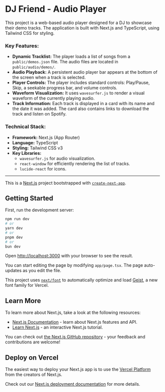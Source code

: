 # DJ Friend - Audio Player

This project is a web-based audio player designed for a DJ to showcase their demo tracks. The application is built with Next.js and TypeScript, using Tailwind CSS for styling.

### Key Features:
- **Dynamic Tracklist:** The player loads a list of songs from a `public/demos.json` file. The audio files are located in `public/audio/demos/`.
- **Audio Playback:** A persistent audio player bar appears at the bottom of the screen when a track is selected.
- **Player Controls:** The player includes standard controls: Play/Pause, Skip, a seekable progress bar, and volume controls.
- **Waveform Visualization:** It uses `wavesurfer.js` to render a visual waveform of the currently playing audio.
- **Track Information:** Each track is displayed in a card with its name and the date it was added. The card also contains links to download the track and listen on Spotify.

### Technical Stack:
- **Framework:** Next.js (App Router)
- **Language:** TypeScript
- **Styling:** Tailwind CSS v3
- **Key Libraries:**
    - `wavesurfer.js` for audio visualization.
    - `react-window` for efficiently rendering the list of tracks.
    - `lucide-react` for icons.

---

This is a [Next.js](https://nextjs.org) project bootstrapped with [`create-next-app`](https://nextjs.org/docs/app/api-reference/cli/create-next-app).

## Getting Started

First, run the development server:

```bash
npm run dev
# or
yarn dev
# or
pnpm dev
# or
bun dev
```

Open [http://localhost:3000](http://localhost:3000) with your browser to see the result.

You can start editing the page by modifying `app/page.tsx`. The page auto-updates as you edit the file.

This project uses [`next/font`](https://nextjs.org/docs/app/building-your-application/optimizing/fonts) to automatically optimize and load [Geist](https://vercel.com/font), a new font family for Vercel.

## Learn More

To learn more about Next.js, take a look at the following resources:

- [Next.js Documentation](https://nextjs.org/docs) - learn about Next.js features and API.
- [Learn Next.js](https://nextjs.org/learn) - an interactive Next.js tutorial.

You can check out [the Next.js GitHub repository](https://github.com/vercel/next.js) - your feedback and contributions are welcome!

## Deploy on Vercel

The easiest way to deploy your Next.js app is to use the [Vercel Platform](https://vercel.com/new?utm_medium=default-template&filter=next.js&utm_source=create-next-app&utm_campaign=create-next-app-readme) from the creators of Next.js.

Check out our [Next.js deployment documentation](https://nextjs.org/docs/app/building-your-application/deploying) for more details.
